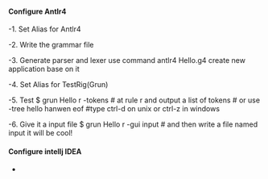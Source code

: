 #### Configure Antlr4

-1. Set Alias for Antlr4

-2. Write the grammar file

-3. Generate parser and lexer
use command antlr4 Hello.g4
create new application base on it

-4. Set Alias for TestRig(Grun)

-5. Test
    $ grun Hello r -tokens # at rule r and output a list of tokens # or use -tree
    hello hanwen
    eof #type ctrl-d on unix or ctrl-z in windows

-6. Give it a input file
    $ grun Hello r -gui input # and then write a file named input it will be cool!

#### Configure intellj IDEA

- 

